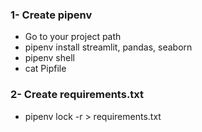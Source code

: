 
### 1- Create pipenv 

- Go to your project path
- pipenv install streamlit, pandas, seaborn
- pipenv shell
- cat Pipfile

### 2- Create requirements.txt

- pipenv lock -r > requirements.txt

